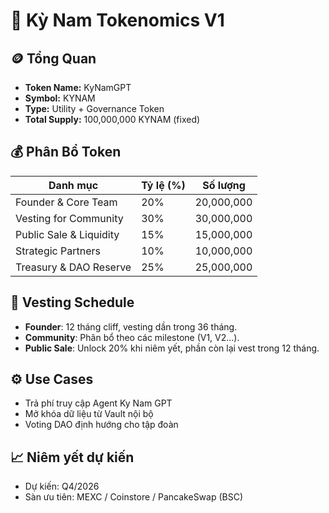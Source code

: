 # 🧬 Kỳ Nam Tokenomics V1

## 🪙 Tổng Quan

- **Token Name:** KyNamGPT
- **Symbol:** KYNAM
- **Type:** Utility + Governance Token
- **Total Supply:** 100,000,000 KYNAM (fixed)

## 💰 Phân Bổ Token

| Danh mục               | Tỷ lệ (%) | Số lượng        |
|------------------------|-----------|------------------|
| Founder & Core Team    | 20%       | 20,000,000       |
| Vesting for Community  | 30%       | 30,000,000       |
| Public Sale & Liquidity| 15%       | 15,000,000       |
| Strategic Partners     | 10%       | 10,000,000       |
| Treasury & DAO Reserve | 25%       | 25,000,000       |

## 🔁 Vesting Schedule

- **Founder**: 12 tháng cliff, vesting dần trong 36 tháng.
- **Community**: Phân bổ theo các milestone (V1, V2...).
- **Public Sale**: Unlock 20% khi niêm yết, phần còn lại vest trong 12 tháng.

## ⚙️ Use Cases

- Trả phí truy cập Agent Ky Nam GPT
- Mở khóa dữ liệu từ Vault nội bộ
- Voting DAO định hướng cho tập đoàn

## 📈 Niêm yết dự kiến

- Dự kiến: Q4/2026
- Sàn ưu tiên: MEXC / Coinstore / PancakeSwap (BSC)
